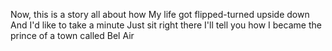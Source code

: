 Now, this is a story all about how
My life got flipped-turned upside down
And I'd like to take a minute
Just sit right there
I'll tell you how I became the prince of a town called Bel Air
